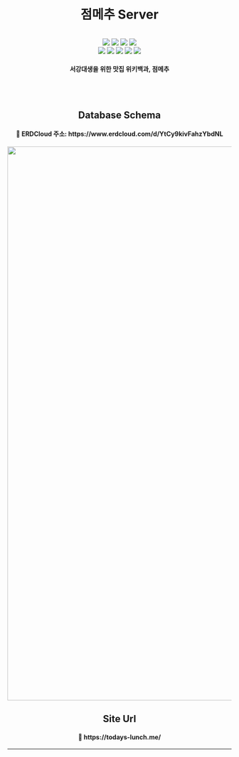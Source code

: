 
<h1 align="center">
  점메추 Server
  <br>
</h1>
<br>

<div align=center>
 <img src="https://img.shields.io/badge/java-007396?style=for-the-badge&logo=java&logoColor=white"/>
 <img src="https://img.shields.io/badge/springboot-6DB33F?style=for-the-badge&logo=springboot&logoColor=white"/>
 <img src="https://img.shields.io/badge/springsecurity-6DB33F?style=for-the-badge&logo=springsecurity&logoColor=white"/>
 <img src="https://img.shields.io/badge/junit5-25A162?style=for-the-badge&logo=junit5&logoColor=white"/><br>
 <img src="https://img.shields.io/badge/amazonec2-FF9900?style=for-the-badge&logo=amazonec2&logoColor=white"/>
 <img src="https://img.shields.io/badge/amazons3-569A31?style=for-the-badge&logo=amazons3&logoColor=white"/>
 <img src="https://img.shields.io/badge/amazonrds-527FFF?style=for-the-badge&logo=amazonrds&logoColor=white"/>
 <img src="https://img.shields.io/badge/redis-DC382D?style=for-the-badge&logo=redis&logoColor=white"/>
 <img src="https://img.shields.io/badge/mysql-4479A1?style=for-the-badge&logo=mysql&logoColor=white"/>
</div>

<h4 align="center">서강대생을 위한 맛집 위키백과, 점메추</h4>
<br><br>

<div align=center>
<h2 align="center">
  Database Schema
  <br>
</h2>

<h4>🍳 ERDCloud 주소:
https://www.erdcloud.com/d/YtCy9kivFahzYbdNL</h4>
<img width="1247" alt="스크린샷 2023-04-25 오후 7 48 19" src="https://user-images.githubusercontent.com/101439796/234258412-be18a115-4f89-4464-8201-70d003f6021c.png">

<h2 align="center">
  Site Url
  <br>
</h2>
<h4> 🍳 https://todays-lunch.me/ </h4>

---
</div>
